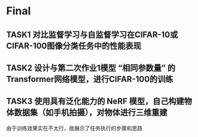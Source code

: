 # Final

## TASK1 对比监督学习与自监督学习在CIFAR-10或CIFAR-100图像分类任务中的性能表现

## TASK2 设计与第二次作业1模型 “相同参数量” 的Transformer网络模型，进行CIFAR-100的训练

## TASK3 使用具有泛化能力的 NeRF 模型，自己构建物体数据集（如手机拍摄），对物体进行三维重建
由于训练效果实在不太行，故展示了任务执行的步骤和思路
